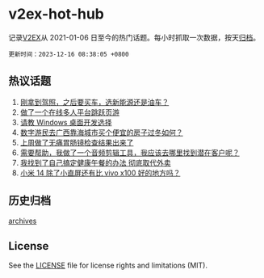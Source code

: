 # v2ex-hot-hub

 记录[V2EX](https://www.v2ex.com/)从 2021-01-06 日至今的热门话题。每小时抓取一次数据，按天[归档](archives)。

`更新时间：2023-12-16 08:38:05 +0800`

## 热议话题

1. [刚拿到驾照，之后要买车，选新能源还是油车？](https://www.v2ex.com/t/1000550)
1. [做了一个在线多人平台跳跃页游](https://www.v2ex.com/t/1000545)
1. [请教 Windows 桌面开发选择](https://www.v2ex.com/t/1000641)
1. [数字游民去广西靠海城市买个便宜的房子过冬如何？](https://www.v2ex.com/t/1000554)
1. [上周做了无痛胃肠镜检查结果出来了](https://www.v2ex.com/t/1000575)
1. [需要帮助，我做了一个音频剪辑工具，我应该去哪里找到潜在客户呢？](https://www.v2ex.com/t/1000564)
1. [我找到了自己搞定健康午餐的办法 彻底取代外卖](https://www.v2ex.com/t/1000693)
1. [小米 14 除了小直屏还有比 vivo x100 好的地方吗？](https://www.v2ex.com/t/1000557)

## 历史归档

[archives](archives)

## License

See the [LICENSE](LICENSE) file for license rights and limitations (MIT).
